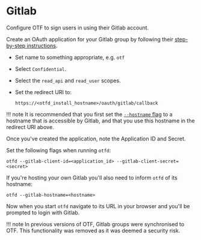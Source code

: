 # Gitlab

Configure OTF to sign users in using their Gitlab account.

Create an OAuth application for your Gitlab group by following their [step-by-step instructions](https://docs.gitlab.com/ee/integration/oauth_provider.html#group-owned-applications).

* Set name to something appropriate, e.g. `otf`
* Select `Confidential`.
* Select the `read_api` and `read_user` scopes.
* Set the redirect URI to:

    `https://<otfd_install_hostname>/oauth/gitlab/callback`

!!! note
    It is recommended that you first set the [`--hostname` flag](../../config/flags.md#-hostname) to a hostname that is accessible by Gitlab, and that you use this hostname in the redirect URI above.

Once you've created the application, note the Application ID and Secret.

Set the following flags when running `otfd`:

```
otfd --gitlab-client-id=<application_id> --gitlab-client-secret=<secret>
```

If you're hosting your own Gitlab you'll also need to inform `otfd` of its hostname:

```
otfd --gitlab-hostname=<hostname>
```

Now when you start `otfd` navigate to its URL in your browser and you'll be prompted to login with Gitlab.

!!! note
    In previous versions of OTF, Gitlab groups were synchronised to OTF. This functionality was removed as it was deemed a security risk.
